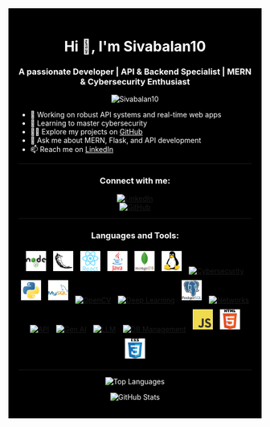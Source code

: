 <div style="background-color: #000; color: #fff; padding: 20px;">

<h1 align="center">Hi 👋, I'm Sivabalan10</h1>
<h3 align="center">A passionate Developer | API & Backend Specialist | MERN & Cybersecurity Enthusiast</h3>

<p align="center">
  <img src="https://komarev.com/ghpvc/?username=Sivabalan10&label=Profile%20views&color=0e75b6&style=flat" alt="Sivabalan10" />
</p>

<ul>
  <li>🔭 Working on robust API systems and real-time web apps</li>
  <li>🌱 Learning to master cybersecurity</li>
  <li>👨‍💻 Explore my projects on <a href="https://github.com/Sivabalan10" style="color: #fff;">GitHub</a></li>
  <li>💬 Ask me about MERN, Flask, and API development</li>
  <li>📫 Reach me on <a href="https://in.linkedin.com/in/sivabalan10" style="color: #fff;">LinkedIn</a></li>
</ul>
<hr>
<h3 align="center">Connect with me:</h3>
<p align="center">
  <a href="https://in.linkedin.com/in/sivabalan10" target="_blank">
    <img src="https://raw.githubusercontent.com/rahuldkjain/github-profile-readme-generator/master/src/images/icons/Social/linked-in-alt.svg" alt="LinkedIn" height="30" />
  </a><br>
  <a href="https://github.com/Sivabalan10" target="_blank">
    <img src="https://img.shields.io/badge/GitHub-Sivabalan10-181717?style=flat-square&logo=github" alt="GitHub" height="30" />
  </a>
</p>
<hr>
<h3 align="center">Languages and Tools:</h3>
<p align="center">
  <a href="#"><img src="https://raw.githubusercontent.com/devicons/devicon/master/icons/nodejs/nodejs-original-wordmark.svg" title="Node.js" alt="Node.js" width="40" style="margin: 5px;" /></a>
  <a href="#"><img src="https://raw.githubusercontent.com/devicons/devicon/master/icons/flask/flask-original.svg" title="Flask" alt="Flask" width="40" style="margin: 5px;" /></a>
  <a href="#"><img src="https://raw.githubusercontent.com/devicons/devicon/master/icons/react/react-original-wordmark.svg" title="React" alt="React" width="40" style="margin: 5px;" /></a>
  <a href="#"><img src="https://raw.githubusercontent.com/devicons/devicon/master/icons/java/java-original-wordmark.svg" title="Java" alt="Java" width="40" style="margin: 5px;" /></a>
  <a href="#"><img src="https://raw.githubusercontent.com/devicons/devicon/master/icons/mongodb/mongodb-original-wordmark.svg" title="MongoDB" alt="MongoDB" width="40" style="margin: 5px;" /></a>
  <a href="#"><img src="https://raw.githubusercontent.com/devicons/devicon/master/icons/linux/linux-original.svg" title="Linux" alt="Linux" width="40" style="margin: 5px;" /></a>
  <a href="#"><img src="https://img.icons8.com/fluency-systems-filled/48/ffffff/security-checked.png" title="Cybersecurity" alt="Cybersecurity" width="40" style="margin: 5px;" /></a>
  <a href="#"><img src="https://raw.githubusercontent.com/devicons/devicon/master/icons/python/python-original.svg" title="Python" alt="Python" width="40" style="margin: 5px;" /></a>
  <a href="#"><img src="https://raw.githubusercontent.com/devicons/devicon/master/icons/mysql/mysql-original-wordmark.svg" title="SQL" alt="SQL" width="40" style="margin: 5px;" /></a>
  <a href="#"><img src="https://www.vectorlogo.zone/logos/opencv/opencv-icon.svg" title="OpenCV" alt="OpenCV" width="40" style="margin: 5px;" /></a>
  <a href="#"><img src="https://www.vectorlogo.zone/logos/tensorflow/tensorflow-icon.svg" title="Deep Learning" alt="Deep Learning" width="40" style="margin: 5px;" /></a>
  <a href="#"><img src="https://raw.githubusercontent.com/devicons/devicon/master/icons/postgresql/postgresql-original-wordmark.svg" title="PostgreSQL" alt="PostgreSQL" width="40" style="margin: 5px;" /></a>
  <a href="#"><img src="https://img.icons8.com/ios-filled/50/ffffff/network.png" title="Networks" alt="Networks" width="40" style="margin: 5px;" /></a>
  <a href="#"><img src="https://img.icons8.com/ios-filled/50/ffffff/api-settings.png" title="API" alt="API" width="40" style="margin: 5px;" /></a>
  <a href="#"><img src="https://img.icons8.com/ios-filled/50/ffffff/ai.png" title="Gen AI" alt="Gen AI" width="40" style="margin: 5px;" /></a>
  <a href="#"><img src="https://img.icons8.com/ios-filled/50/ffffff/chat.png" title="LLM" alt="LLM" width="40" style="margin: 5px;" /></a>
  <a href="#"><img src="https://img.icons8.com/ios-filled/50/ffffff/database.png" title="DB Management" alt="DB Management" width="40" style="margin: 5px;" /></a>
  <a href="#"><img src="https://raw.githubusercontent.com/devicons/devicon/master/icons/javascript/javascript-original.svg" title="JavaScript" alt="JavaScript" width="40" style="margin: 5px;" /></a>
  <a href="#"><img src="https://raw.githubusercontent.com/devicons/devicon/master/icons/html5/html5-original-wordmark.svg" title="HTML5" alt="HTML5" width="40" style="margin: 5px;" /></a>
  <a href="#"><img src="https://raw.githubusercontent.com/devicons/devicon/master/icons/css3/css3-original-wordmark.svg" title="CSS3" alt="CSS3" width="40" style="margin: 5px;" /></a>
</p>
<hr>
<p align="center">
  <img src="https://github-readme-stats.vercel.app/api/top-langs?username=Sivabalan10&show_icons=true&locale=en&layout=compact" alt="Top Languages" />
</p>
<p align="center">
  <img src="https://github-readme-stats.vercel.app/api?username=Sivabalan10&show_icons=true&locale=en" alt="GitHub Stats" />
</p>
<!-- <p align="center">
  <img src="https://github-readme-streak-stats.herokuapp.com/?user=sivabalan10" alt="GitHub Streak" />
</p> -->

</div>
